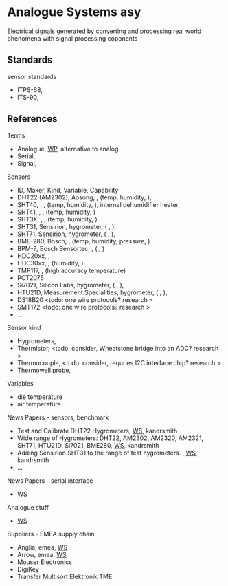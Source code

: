 # Analogue Systems asy

Electrical signals generated by converting and processing real world phenomena with signal processing coponents 

## Standards

sensor standards
* ITPS-68, 
* ITS-90,

## References

Terms
* Analogue, [WP](https://en.wiktionary.org/wiki/analogue), alternative to analog
* Serial, 
* Signal, 

Sensors
* ID, Maker, Kind, Variable, Capability
* DHT22 (AM2302), Aosong, , (temp, humidity, ), 
* SHT40, , , (temp, humidity, ), internal dehumidifier heater, 
* SHT41, , , (temp, humidity, )
* SHT3X, , , (temp, humidity, )
* SHT31, Sensirion, hygrometer, ( , ), 
* SHT71, Sensirion, hygrometer, ( , ), 
* BME-280, Bosch, , (temp, humidity, pressure, )
* BPM-?, Bosch Sensortec, , ( , )
* HDC20xx, , 
* HDC30xx, , (humidity, )
* TMP117, , (high accuracy temperature)
* PCT2075
* Si7021, Silicon Labs, hygrometer, ( , ), 
* HTU21D, Measurement Specialities, hygrometer, ( , ), 
* DS18B20 <todo: one wire protocols? research >
* SMT172 <todo: one wire protocols? research >
* ...

Sensor kind
* Hygrometers, 
* Thermistor, <todo: consider, Wheatstone bridge into an ADC? research >
* Thermocouple, <todo: consider, requries I2C interface chip? research >
* Thermowell probe, 

Variables
* die temperature
* air temperature

News Papers - sensors, benchmark
* Test and Calibrate DHT22 Hygrometers, [WS](https://www.kandrsmith.org/RJS/Misc/Hygrometers/calib_dht22.html), kandrsmith
* Wide range of Hygrometers: DHT22, AM2302, AM2320, AM2321, SHT71, HTU21D, Si7021, BME280, [WS](https://www.kandrsmith.org/RJS/Misc/Hygrometers/calib_many.html), kandrsmith
* Adding Sensirion SHT31 to the range of test hygrometers. , [WS](https://www.kandrsmith.org/RJS/Misc/Hygrometers/calib_many_addsht31.html), kandrsmith
* ...

News Papers - serial interface
* [WS](https://www.analog.com/en/resources/analog-dialogue/articles/introduction-to-spi-interface.html)

Analogue stuff
* [WS](https://www.analog.com/en/index.html)

Suppliers - EMEA supply chain
* Anglia, emea, [WS](https://www.anglia.com/index.asp)
* Arrow, emea, [WS](https://www.arrow.com/en)
* Mouser Electronics
* DigiKey
* Transfer Multisort Elektronik TME 


